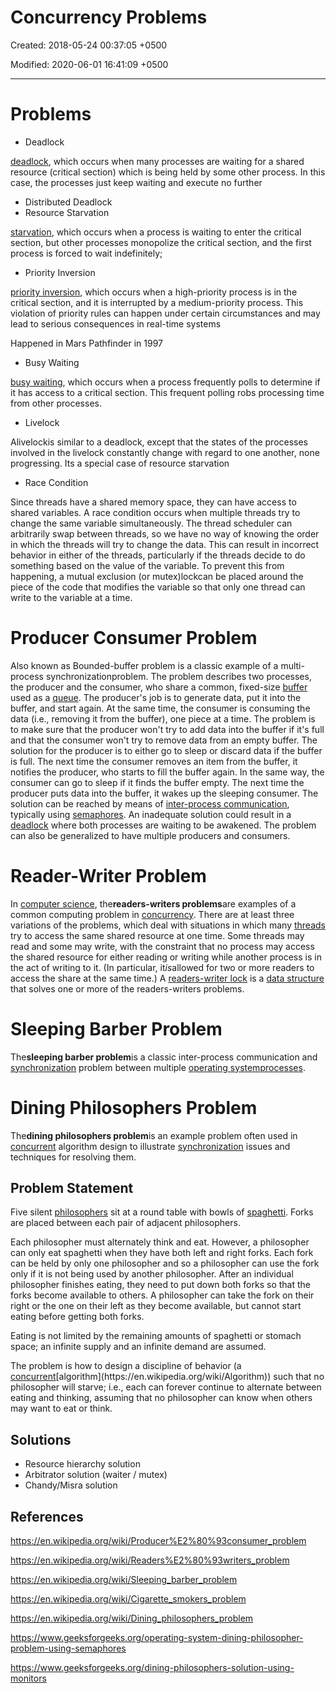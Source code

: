 # Concurrency Problems

Created: 2018-05-24 00:37:05 +0500

Modified: 2020-06-01 16:41:09 +0500

---

# Problems

- Deadlock

[deadlock](https://en.wikipedia.org/wiki/Deadlock), which occurs when many processes are waiting for a shared resource (critical section) which is being held by some other process. In this case, the processes just keep waiting and execute no further

- Distributed Deadlock
- Resource Starvation

[starvation](https://en.wikipedia.org/wiki/Resource_starvation), which occurs when a process is waiting to enter the critical section, but other processes monopolize the critical section, and the first process is forced to wait indefinitely;

- Priority Inversion

[priority inversion](https://en.wikipedia.org/wiki/Priority_inversion), which occurs when a high-priority process is in the critical section, and it is interrupted by a medium-priority process. This violation of priority rules can happen under certain circumstances and may lead to serious consequences in real-time systems

Happened in Mars Pathfinder in 1997

- Busy Waiting

[busy waiting](https://en.wikipedia.org/wiki/Busy_waiting), which occurs when a process frequently polls to determine if it has access to a critical section. This frequent polling robs processing time from other processes.

- Livelock

Alivelockis similar to a deadlock, except that the states of the processes involved in the livelock constantly change with regard to one another, none progressing. Its a special case of resource starvation

- Race Condition

Since threads have a shared memory space, they can have access to shared variables. A race condition occurs when multiple threads try to change the same variable simultaneously. The thread scheduler can arbitrarily swap between threads, so we have no way of knowing the order in which the threads will try to change the data. This can result in incorrect behavior in either of the threads, particularly if the threads decide to do something based on the value of the variable. To prevent this from happening, a mutual exclusion (or mutex)lockcan be placed around the piece of the code that modifies the variable so that only one thread can write to the variable at a time.

# Producer Consumer Problem

Also known as Bounded-buffer problem is a classic example of a multi-process synchronizationproblem.
The problem describes two processes, the producer and the consumer, who share a common, fixed-size [buffer](https://en.wikipedia.org/wiki/Buffer_(computer_science)) used as a [queue](https://en.wikipedia.org/wiki/Queue_(data_structure)).
The producer's job is to generate data, put it into the buffer, and start again. At the same time, the consumer is consuming the data (i.e., removing it from the buffer), one piece at a time.
The problem is to make sure that the producer won't try to add data into the buffer if it's full and that the consumer won't try to remove data from an empty buffer.
The solution for the producer is to either go to sleep or discard data if the buffer is full. The next time the consumer removes an item from the buffer, it notifies the producer, who starts to fill the buffer again. In the same way, the consumer can go to sleep if it finds the buffer empty. The next time the producer puts data into the buffer, it wakes up the sleeping consumer. The solution can be reached by means of [inter-process communication](https://en.wikipedia.org/wiki/Inter-process_communication), typically using [semaphores](https://en.wikipedia.org/wiki/Semaphore_(programming)). An inadequate solution could result in a [deadlock](https://en.wikipedia.org/wiki/Deadlock) where both processes are waiting to be awakened. The problem can also be generalized to have multiple producers and consumers.

# Reader-Writer Problem

In [computer science](https://en.wikipedia.org/wiki/Computer_science), the**readers-writers problems**are examples of a common computing problem in [concurrency](https://en.wikipedia.org/wiki/Concurrency_(computer_science)). There are at least three variations of the problems, which deal with situations in which many [threads](https://en.wikipedia.org/wiki/Thread_(computer_science)) try to access the same shared resource at one time. Some threads may read and some may write, with the constraint that no process may access the shared resource for either reading or writing while another process is in the act of writing to it. (In particular, it*is*allowed for two or more readers to access the share at the same time.) A [readers-writer lock](https://en.wikipedia.org/wiki/Readers-writer_lock) is a [data structure](https://en.wikipedia.org/wiki/Data_structure) that solves one or more of the readers-writers problems.

# Sleeping Barber Problem

The**sleeping barber problem**is a classic inter-process communication and [synchronization](https://en.wikipedia.org/wiki/Synchronization) problem between multiple [operating system](https://en.wikipedia.org/wiki/Operating_system)[processes](https://en.wikipedia.org/wiki/Process_(computing)).

# Dining Philosophers Problem

The**dining philosophers problem**is an example problem often used in [concurrent](https://en.wikipedia.org/wiki/Concurrency_(computer_science)) algorithm design to illustrate [synchronization](https://en.wikipedia.org/wiki/Synchronization_(computer_science)) issues and techniques for resolving them.

## Problem Statement

Five silent [philosophers](https://en.wikipedia.org/wiki/Philosopher) sit at a round table with bowls of [spaghetti](https://en.wikipedia.org/wiki/Spaghetti). Forks are placed between each pair of adjacent philosophers.

Each philosopher must alternately think and eat. However, a philosopher can only eat spaghetti when they have both left and right forks. Each fork can be held by only one philosopher and so a philosopher can use the fork only if it is not being used by another philosopher. After an individual philosopher finishes eating, they need to put down both forks so that the forks become available to others. A philosopher can take the fork on their right or the one on their left as they become available, but cannot start eating before getting both forks.

Eating is not limited by the remaining amounts of spaghetti or stomach space; an infinite supply and an infinite demand are assumed.

The problem is how to design a discipline of behavior (a [concurrent](https://en.wikipedia.org/wiki/Concurrency_(computer_science))[algorithm](https://en.wikipedia.org/wiki/Algorithm)) such that no philosopher will starve; i.e., each can forever continue to alternate between eating and thinking, assuming that no philosopher can know when others may want to eat or think.

## Solutions

- Resource hierarchy solution
- Arbitrator solution (waiter / mutex)
- Chandy/Misra solution

## References

<https://en.wikipedia.org/wiki/Producer%E2%80%93consumer_problem>

<https://en.wikipedia.org/wiki/Readers%E2%80%93writers_problem>

<https://en.wikipedia.org/wiki/Sleeping_barber_problem>

<https://en.wikipedia.org/wiki/Cigarette_smokers_problem>

<https://en.wikipedia.org/wiki/Dining_philosophers_problem>

<https://www.geeksforgeeks.org/operating-system-dining-philosopher-problem-using-semaphores>

<https://www.geeksforgeeks.org/dining-philosophers-solution-using-monitors>
